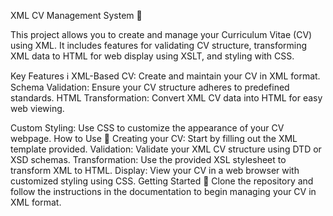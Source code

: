 XML CV Management System 📄

This project allows you to create and manage your Curriculum Vitae (CV) using XML. It includes features for validating CV structure, transforming XML data to HTML for web display using XSLT, and styling with CSS.

Key Features ℹ️
XML-Based CV: Create and maintain your CV in XML format.
Schema Validation: Ensure your CV structure adheres to predefined standards.
HTML Transformation: Convert XML CV data into HTML for easy web viewing.

Custom Styling: Use CSS to customize the appearance of your CV webpage.
How to Use 🚀
Creating your CV: Start by filling out the XML template provided.
Validation: Validate your XML CV structure using DTD or XSD schemas.
Transformation: Use the provided XSL stylesheet to transform XML to HTML.
Display: View your CV in a web browser with customized styling using CSS.
Getting Started 🎉
Clone the repository and follow the instructions in the documentation to begin managing your CV in XML format.
